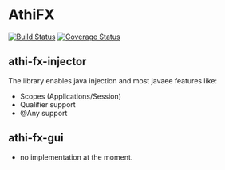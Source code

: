 # **AthiFX**

[![Build Status](https://travis-ci.org/Athi/athifx.svg?branch=master)](https://travis-ci.org/Athi/athifx)
[![Coverage Status](https://coveralls.io/repos/github/Athi/athifx/badge.svg?branch=master)](https://coveralls.io/github/Athi/athifx?branch=master)


## **athi-fx-injector**

The library enables java injection and most javaee features like:
 - Scopes (Applications/Session)
 - Qualifier support
 - @Any support

## **athi-fx-gui**
 - no implementation at the moment.